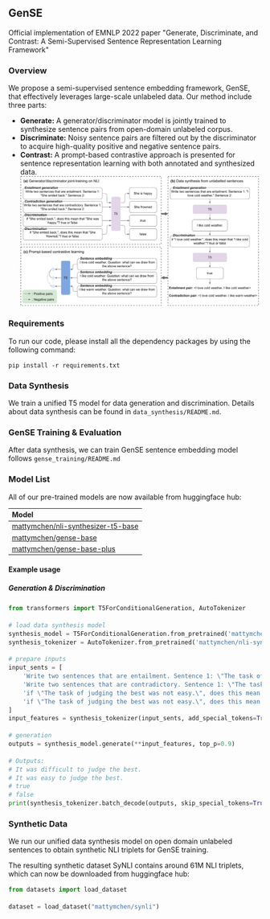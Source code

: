 ## GenSE

Official implementation of EMNLP 2022 paper "Generate, Discriminate, and Contrast: A Semi-Supervised Sentence Representation Learning Framework"

### Overview
We propose a semi-supervised sentence embedding framework, GenSE, that effectively leverages large-scale unlabeled data. Our method include three parts: 
* **Generate:** A generator/discriminator model is jointly trained to synthesize sentence pairs from open-domain unlabeled corpus.
* **Discriminate:** Noisy sentence pairs are filtered out by the discriminator to acquire high-quality positive and negative sentence pairs.
* **Contrast:** A prompt-based contrastive approach is presented for sentence representation learning with both annotated and synthesized data. 
![](./figs/framework.png)

### Requirements
To run our code, please install all the dependency packages by using the following command:
```shell script
pip install -r requirements.txt
```

### Data Synthesis
We train a unified T5 model for data generation and discrimination. Details about data synthesis can be found in  ``data_synthesis/README.md``.

### GenSE Training & Evaluation
After data synthesis, we can train GenSE sentence embedding model follows ``gense_training/README.md``


### Model List
All of our pre-trained models are now available from huggingface hub:

| Model |
| :---   |
| [mattymchen/nli-synthesizer-t5-base](https://huggingface.co/mattymchen/nli-synthesizer-t5-base)   |
| [mattymchen/gense-base](https://huggingface.co/mattymchen/gense-base) |
| [mattymchen/gense-base-plus](https://huggingface.co/mattymchen/gense-base-plus) |

#### Example usage
##### Generation & Discrimination
```python
from transformers import T5ForConditionalGeneration, AutoTokenizer

# load data synthesis model
synthesis_model = T5ForConditionalGeneration.from_pretrained('mattymchen/nli-synthesizer-t5-base', use_auth_token=True)
synthesis_tokenizer = AutoTokenizer.from_pretrained('mattymchen/nli-synthesizer-t5-base', use_auth_token=True)

# prepare inputs
input_sents = [
    'Write two sentences that are entailment. Sentence 1: \"The task of judging the best was not easy.\"Sentence 2:',
    'Write two sentences that are contradictory. Sentence 1: \"The task of judging the best was not easy.\"Sentence 2:',
    'if \"The task of judging the best was not easy.\", does this mean that \" It was difficult to judge the best.\"? true or false',
    'if \"The task of judging the best was not easy.\", does this mean that \" It was easy to judge the best.\"? true or false'
]
input_features = synthesis_tokenizer(input_sents, add_special_tokens=True, padding=True, return_tensors='pt')

# generation
outputs = synthesis_model.generate(**input_features, top_p=0.9) 

# Outputs:
# It was difficult to judge the best.
# It was easy to judge the best.
# true
# false
print(synthesis_tokenizer.batch_decode(outputs, skip_special_tokens=True))
```








### Synthetic Data
We run our unified data synthesis model on open domain unlabeled sentences to obtain synthetic NLI triplets for GenSE training.

The resulting synthetic dataset SyNLI contains around 61M NLI triplets, which can now be downloaded from huggingface hub:
```python
from datasets import load_dataset

dataset = load_dataset("mattymchen/synli")
```
